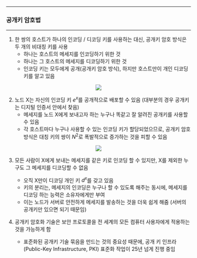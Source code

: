 -----
### 공개키 암호법
-----
1. 한 쌍의 호스트가 하나의 인코딩 / 디코딩 키를 사용하는 대신, 공개키 암호 방식은 두 개의 비대칭 키를 사용
   - 하나는 호스트의 메세지를 인코딩하기 위한 것
   - 하나는 그 호스트의 메세지를 디코딩하기 위한 것
   - 인코딩 키는 모두에게 공개(공개키 암호 방식), 하지만 호스트만이 개인 디코딩 키를 알고 있음
<div align="center">
<img src="https://github.com/user-attachments/assets/44881909-826e-4c0d-b1e6-f5abf3eeb288">
</div>

2. 노드 X는 자신의 인코딩 키 $e^{x}$를 공개적으로 배포할 수 있음 (대부분의 경우 공개키는 디지털 인증서 안에서 찾음)
   - 메세지를 노드 X에게 보내고자 하는 누구나 똑같고 잘 알려진 공개키를 사용할 수 있음
   - 각 호스트마다 누구나 사용할 수 있는 인코딩 키가 할당되었으므로, 공개키 암호 방식은 대칭 키의 쌍이 $N^{2}$로 폭발적으로 증가하는 것을 피할 수 있음
<div align="center">
<img src="https://github.com/user-attachments/assets/04363af2-2a94-4273-957e-6d97023d1c50">
</div>

3. 모든 사람이 X에게 보내는 메세지를 같은 키로 인코딩 할 수 있지만, X를 제외한 누구도 그 메세지를 디코딩할 수 없음
   - 오직 X만이 디코딩 개인 키 $d^{x}$를 갖고 있음
   - 키의 분리는, 메세지의 인코딩은 누구나 할 수 있도록 해주는 동시에, 메세지를 디코딩 하는 능력은 소유자에게만 부여
   - 이는 노드가 서버로 안전하게 메세지를 발송하는 것을 더욱 쉽게 해줌 (서버의 공개키만 있으면 되기 때문임)

4. 공개키 암호화 기술은 보안 프로토콜을 전 세계의 모든 컴퓨터 사용자에게 적용하는 것을 가능하게 함
   - 표준화된 공개키 기술 묶음을 만드는 것의 중요성 때문에, 공개 키 인프라(Public-Key Infrastructure, PKI) 표준화 작업이 25년 넘게 진행 중임
